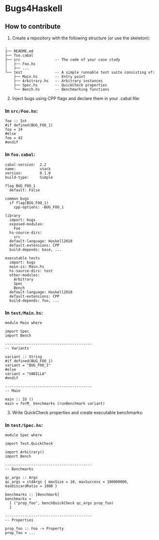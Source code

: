 # Bugs4Haskell

## How to contribute

1. Create a repository with the following structure (or use the skeleton):

```
.
├── README.md       
├── foo.cabal
├── src                -- The code of your case study
│   ├── Foo.hs        
│   ├── ...      
└── test               -- A simple runnable test suite consisting of:
    ├── Main.hs        -- Entry point
    ├── Arbitrary.hs   -- Arbitrary instances
    ├── Spec.hs        -- QuickCheck properties
    └── Bench.hs       -- Benchmarking functions
```

2. Inject bugs using CPP flags and declare them in your .cabal file:

### In `src/Foo.hs`:

```
foo :: Int
#if defined(BUG_FOO_1)
foo = 24
#else 
foo = 42
#endif
```

### In `foo.cabal`:

```
cabal-version:  2.2
name:           stack
version:        0.1.0
build-type:     Simple

flag BUG_FOO_1
  default: False

common bugs
  if flag(BUG_FOO_1)
    cpp-options: -BUG_FOO_1

library
  import: bugs
  exposed-modules:
    Foo
  hs-source-dirs:
    src
  default-language: Haskell2010
  default-extensions: CPP
  build-depends: base, ...

executable tests
  import: bugs
  main-is: Main.hs
  hs-source-dirs: test 
  other-modules:
    Arbitrary
    Spec
    Bench     
  default-language: Haskell2010
  default-extensions: CPP
  build-depends: foo, ...
 ```
 
### In `test/Main.hs`:

```
module Main where

import Spec
import Bench

----------------------------------------
-- Variants

variant :: String
#if defined(BUG_FOO_1)
variant = "BUG_FOO_1"
#else
variant = "VANILLA"
#endif

----------------------------------------
-- Main

main :: IO ()
main = forM_ benchmarks (runBenchmark variant)
```

3. Write QuickCheck properties and create executable benchmarks:

### In `test/Spec.hs`:

```
module Spec where

import Test.QuickCheck

import Arbitrary()
import Bench

----------------------------------------
-- Benchmarks

qc_args :: Args
qc_args = stdArgs { maxSize = 10, maxSuccess = 100000000, maxDiscardRatio = 1000 } 

benchmarks :: [Benchmark]
benchmarks =
  [ ("prop_foo", benchQuickCheck qc_args prop_foo)
  ]

----------------------------------------
-- Properties

prop_foo :: Foo -> Property
prop_foo = ...
```
